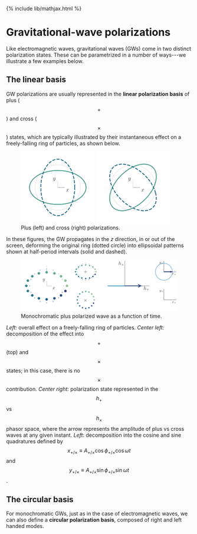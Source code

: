 {% include lib/mathjax.html %}

# Gravitational-wave polarizations

Like electromagnetic waves, gravitational waves (GWs) come in two distinct polarization states. These can be parametrized in a number of ways---we illustrate a few examples below.

## The linear basis

GW polarizations are usually represented in the **linear polarization basis** of plus ($$+$$) and cross ($$\times$$) states, which are typically illustrated by their instantaneous effect on a freely-falling ring of particles, as shown below.

<figure>
<img src="./assets/images/pol_ring_plus.png" alt="Plus polarization" width="200"/>
<img src="./assets/images/pol_ring_cross.png" alt="Cross polarization" width="200"/>
<figcaption>Plus (left) and cross (right) polarizations.</figcaption>
</figure>

In these figures, the GW propagates in the _z_ direction, in or out of the screen, deforming the original ring (dotted circle) into ellipsoidal patterns shown at half-period intervals (solid and dashed).

<figure>
<img src="./assets/images/pol_lin_p.gif" alt="Plus polarization"/>
<figcaption>Monochromatic plus polarized wave as a function of time.</figcaption>
</figure>

_Left:_ overall effect on a freely-falling ring of particles. _Center left:_ decomposition of the effect into $$+$$ (top) and $$\times$$ states; in this case, there is no $$\times$$ contribution. _Center right:_ polarization state represented in the $$h_+$$ vs $$h_\times$$ phasor space, where the arrow represents the amplitude of plus vs cross waves at any given instant. _Left_: decomposition into the cosine and sine quadratures defined by $$x_{+/\times} \equiv A_{+/\times} \cos \phi_{+/\times} \cos \omega t$$ and $$y_{+/\times} \equiv A_{+/\times} \sin \phi_{+/\times} \sin \omega t$$.

## The circular basis

For monochromatic GWs, just as in the case of electromagnetic waves, we can also define a **circular polarization basis**, composed of right and left handed modes.
